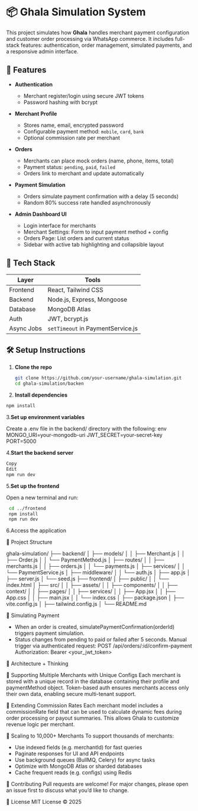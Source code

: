 # 📦 Ghala Simulation System

This project simulates how **Ghala** handles merchant payment configuration and customer order processing via WhatsApp commerce. It includes full-stack features: authentication, order management, simulated payments, and a responsive admin interface.

## 🚀 Features

- **Authentication**
  - Merchant register/login using secure JWT tokens
  - Password hashing with bcrypt

- **Merchant Profile**
  - Stores name, email, encrypted password
  - Configurable payment method: `mobile`, `card`, `bank`
  - Optional commission rate per merchant

- **Orders**
  - Merchants can place mock orders (name, phone, items, total)
  - Payment status: `pending`, `paid`, `failed`
  - Orders link to merchant and update automatically

- **Payment Simulation**
  - Orders simulate payment confirmation with a delay (5 seconds)
  - Random 80% success rate handled asynchronously

- **Admin Dashboard UI**
  - Login interface for merchants
  - Merchant Settings: Form to input payment method + config
  - Orders Page: List orders and current status
  - Sidebar with active tab highlighting and collapsible layout


## 🧱 Tech Stack

| Layer      | Tools                                      |
|------------|--------------------------------------------|
| Frontend   | React, Tailwind CSS                        |
| Backend    | Node.js, Express, Mongoose                 |
| Database   | MongoDB Atlas                              |
| Auth       | JWT, bcrypt.js                             |
| Async Jobs | `setTimeout` in PaymentService.js          |

## 🛠 Setup Instructions
1. **Clone the repo**
   ```bash
   git clone https://github.com/your-username/ghala-simulation.git
   cd ghala-simulation/backen
2. **Install dependencies**
```bash
npm install
```
3.**Set up environment variables**

Create a .env file in the backend/ directory with the following:
env
MONGO_URI=your-mongodb-uri
JWT_SECRET=your-secret-key
PORT=5000

4.**Start the backend server**
```bash
Copy
Edit
npm run dev
```
5.**Set up the frontend**

Open a new terminal and run:
```bash
 cd ../frontend
 npm install
 npm run dev
```
6.Access the application

📂 Project Structure

ghala-simulation/
├── backend/
│   ├── models/
│   │   ├── Merchant.js
│   │   ├── Order.js
│   │   └── PaymentMethod.js
│   ├── routes/
│   │   ├── merchants.js
│   │   ├── orders.js
│   │   └── payments.js
│   ├── services/
│   │   └── PaymentService.js
│   ├── middleware/
│   │   └── auth.js
│   ├── app.js
│   ├── server.js
│   └── seed.js
├── frontend/
│   ├── public/
│   │   └── index.html
│   ├── src/
│   │   ├── assets/
│   │   ├── components/
│   │   ├── context/
│   │   ├── pages/
│   │   ├── services/
│   │   ├── App.jsx
│   │   ├── App.css
│   │   ├── main.jsx
│   │   └── index.css
│   ├── package.json
│   ├── vite.config.js
│   ├── tailwind.config.js
│   └── README.md

🧪 Simulating Payment
- When an order is created, simulatePaymentConfirmation(orderId) triggers payment simulation.
- Status changes from pending to paid or failed after 5 seconds.
Manual trigger via authenticated request:
POST /api/orders/:id/confirm-payment
Authorization: Bearer <your_jwt_token>


🧠 Architecture + Thinking

🔹 Supporting Multiple Merchants with Unique Configs
Each merchant is stored with a unique record in the database containing their profile and paymentMethod object. Token-based auth ensures merchants access only their own data, enabling secure multi-tenant support.

🔹 Extending Commission Rates
Each merchant model includes a commissionRate field that can be used to calculate dynamic fees during order processing or payout summaries. This allows Ghala to customize revenue logic per merchant.

🔹 Scaling to 10,000+ Merchants
To support thousands of merchants:
- Use indexed fields (e.g. merchantId) for fast queries
- Paginate responses for UI and API endpoints
- Use background queues (BullMQ, Celery) for async tasks
- Optimize with MongoDB Atlas or sharded databases
- Cache frequent reads (e.g. configs) using Redis


🤝 Contributing
Pull requests are welcome! For major changes, please open an issue first to discuss what you’d like to change.

📄 License
MIT License © 2025

